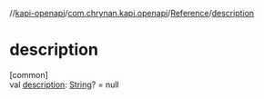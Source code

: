 //[kapi-openapi](../../../index.md)/[com.chrynan.kapi.openapi](../index.md)/[Reference](index.md)/[description](description.md)

# description

[common]\
val [description](description.md): [String](https://kotlinlang.org/api/latest/jvm/stdlib/kotlin/-string/index.html)? = null
